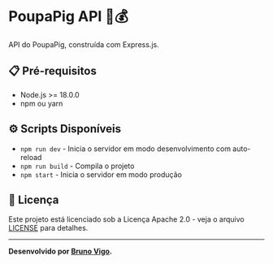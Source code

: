 # PoupaPig API 🐷💰
API do PoupaPig, construída com Express.js.

## 📋 Pré-requisitos

- Node.js >= 18.0.0
- npm ou yarn

## ⚙️ Scripts Disponíveis

- `npm run dev` - Inicia o servidor em modo desenvolvimento com auto-reload
- `npm run build` - Compila o projeto
- `npm start` - Inicia o servidor em modo produção

## 📝 Licença

Este projeto está licenciado sob a Licença Apache 2.0 - veja o arquivo [LICENSE](LICENSE) para detalhes.

---

**Desenvolvido por [Bruno Vigo](https://www.linkedin.com/in/bruno-vigo-506026206/).** 